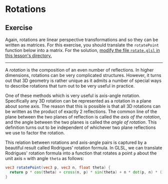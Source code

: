 # Rotations

## Exercise

Again, rotations are linear perspective transformations and so they can be written as matrices. For this exercise, you should translate the `rotatePoint` function below into a matrix. For the solution, <a href="/open/16-geom-5" target="_blank">modify the file `rotate.glsl` in this lesson's directory.</a>

***

A *rotation* is the composition of an even number of reflections. In higher dimensions, rotations can be very complicated structures.  However, it turns out that 3D geometry is rather unique as it admits a number of special ways to describe rotations that turn out to be very useful in practice.

One of these methods which is very useful is axis-angle notation.  Specifically any 3D rotation can be represented as a rotation in a plane about some axis.  The reason that this is possible is that all 3D rotations can be written as the product of exactly 2 reflections.  The common line of the plane between the two planes of reflection is called the *axis of the rotation*, and the angle between the two planes is called the *angle of rotation*.  This definition turns out to be independent of whichever two plane reflections we use to factor the rotation.

This relation between rotations and axis-angle pairs is captured by a beautiful result called Rodrigues' rotation formula.  In GLSL, we can translate Rodrigues' rotation formula into a function that rotates a point `p` about the unit axis `n` with angle `theta` as follows:

```glsl
vec3 rotatePoint(vec3 p, vec3 n, float theta) {
  return p * cos(theta) + cross(n, p) * sin(theta) + n * dot(p, n) * (1.0 - cos(theta));
}
```
